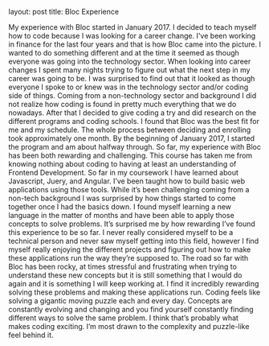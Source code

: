 layout: post
title: Bloc Experience

   My experience with Bloc started in January 2017. I decided to teach myself how to code because I was looking for a career change. I've been working in finance for the last four years and that is how Bloc came into the picture. I wanted to do something different and at the time it seemed as though everyone was going into the technology sector.
  When looking into career changes I spent many nights trying to figure out what the next step in my career was going to be. I was surprised to find out that it looked as though everyone I spoke to or knew was in the technology sector and/or coding side of things. Coming from a non-technology sector and background I did not realize how coding is found in pretty much everything that we do nowadays.
     After that I decided to give coding a try and did research on the different programs and coding schools. I found that Bloc was the best fit for me and my schedule. The whole process between deciding and enrolling took approximately one month. By the beginning of January 2017, I started the program and am about halfway through.
     So far, my experience with Bloc has been both rewarding and challenging. This course has taken me from knowing nothing about coding to having at least an understanding of Frontend Development. So far in my coursework I have learned about Javascript, Juery, and Angular. I’ve been taught how to build basic web applications using those tools. 
    While it’s been challenging coming from a non-tech background I was surprised by how things started to come together once I had the basics down. I found myself learning a new language in the matter of months and have been able to apply those concepts to solve problems. It’s surprised me by how rewarding I’ve found this experience to be so far. I never really considered myself to be a technical person and never saw myself getting into this field, however I find myself really enjoying the different projects and figuring out how to make these applications run the way they’re supposed to. 
  The road so far with Bloc has been rocky, at times stressful and frustrating when trying to understand these new concepts but it is still something that I would do again and it is something I will keep working at. I find it incredibly rewarding solving these problems and making these applications run. 
   Coding feels like solving a gigantic moving puzzle each and every day. Concepts are constantly evolving and changing and you find yourself constantly finding different ways to solve the same problem. I think that’s probably what makes coding exciting. I’m most drawn to the complexity and puzzle-like feel behind it. 
